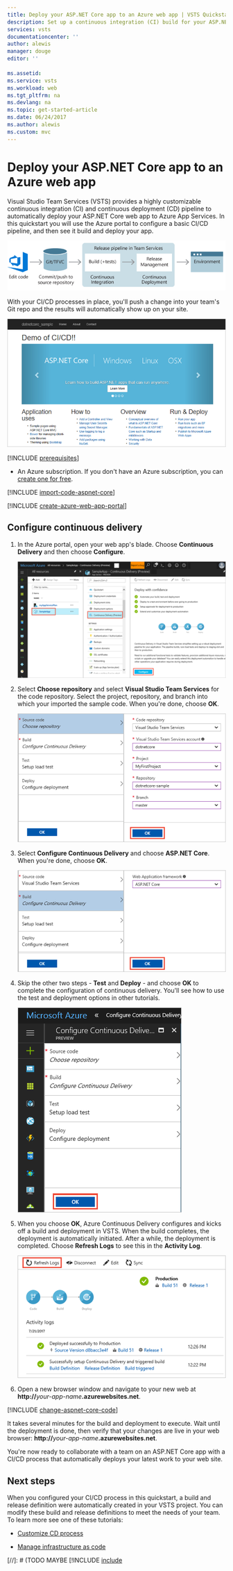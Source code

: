```yaml
---
title: Deploy your ASP.NET Core app to an Azure web app | VSTS Quickstart
description: Set up a continuous integration (CI) build for your ASP.NET Core application, and then a continuous deployment (CD) release to Azure web app using Visual Studio Team Services
services: vsts
documentationcenter: ''
author: alewis
manager: douge
editor: ''

ms.assetid:
ms.service: vsts
ms.workload: web
ms.tgt_pltfrm: na
ms.devlang: na
ms.topic: get-started-article
ms.date: 06/24/2017
ms.author: alewis
ms.custom: mvc
---
```


# Deploy your ASP.NET Core app to an Azure web app

Visual Studio Team Services (VSTS) provides a highly customizable continuous integration (CI) and continuous deployment (CD) pipeline to automatically deploy your ASP.NET Core web app to Azure App Services.
In this quickstart you will use the Azure portal to configure a basic CI/CD pipeline, and then see it build and deploy your app.

![A typical release pipeline for web applications](../build-release/get-started/_img/ci-cd/part-1/ReleasePipeline.png)

With your CI/CD processes in place, you'll push a change into your team's Git repo and the results will automatically show up on your site.

![Screenshot showing ASP.NET Core web app](_img/aspnet-core-to-windows-vm/cicd-get-started-dotnetcore-sample.png)

[!INCLUDE [prerequisites](_shared/prerequisites.md)]
* An Azure subscription. If you don't have an Azure subscription, you can [create one for free](https://azure.microsoft.com/free/?WT.mc_id=A261C142F).

[!INCLUDE [import-code-aspnet-core](_shared/import-code-aspnet-core.md)]

[!INCLUDE [create-azure-web-app-portal](_shared/create-azure-web-app-portal.md)]

## Configure continuous delivery

1. In the Azure portal, open your web app's blade. Choose **Continuous Delivery** and then choose **Configure**.

   ![Starting Continuous Delivery configuration](_img/aspnet-core-to-azure-webapp/continuous-delivery-intro.png)

1. Select **Choose repository** and select **Visual Studio Team Services** for the code repository. Select the project, repository, and branch into which your imported the sample code. When you're done, choose **OK**.

   ![Configuring the source code repository](_img/aspnet-core-to-azure-webapp/continuous-delivery-repository.png)

1. Select **Configure Continuous Delivery** and choose **ASP.NET Core**. When you're done, choose **OK**.

   ![Configuring the app type](_img/aspnet-core-to-azure-webapp/continuous-delivery-apptype.png)

1. Skip the other two steps - **Test** and **Deploy** - and choose **OK** to complete the configuration of continuous delivery. You'll see how to use the test and deployment options in other tutorials.

   ![Completing the configuration](_img/aspnet-core-to-azure-webapp/continuous-delivery-complete.png)

1. When you choose **OK**, Azure Continuous Delivery configures and kicks off a build and deployment in VSTS.
   When the build completes, the deployment is automatically initiated.
   After a while, the deployment is completed. Choose **Refresh Logs** to see this in the **Activity Log**.

   ![Viewing the log when deployment is complete](_img/aspnet-core-to-azure-webapp/continuous-delivery-log2.png)

1. Open a new browser window and navigate to your new web at **http://**_your-app-name_**.azurewebsites.net**.

[!INCLUDE [change-aspnet-core-code](_shared/change-aspnet-core-code.md)]

It takes several minutes for the build and deployment to execute.
Wait until the deployment is done, then verify that your changes are live in your web browser: **http://**_your-app-name_**.azurewebsites.net**.

You're now ready to collaborate with a team on an ASP.NET Core app with a CI/CD process that automatically deploys your latest work to your web site.

## Next steps

When you configured your CI/CD process in this quickstart, a build and release definition were automatically created in your VSTS project. You can modify these build and release definitions to meet the needs of your team. To learn more see one of these tutorials:

* [Customize CD process](customize-cd-process.md)

* [Manage infrastructure as code](infrastructure-as-code.md)

[//]: # (TODO MAYBE [!INCLUDE [include](_shared/quickstart-next-steps.md)

